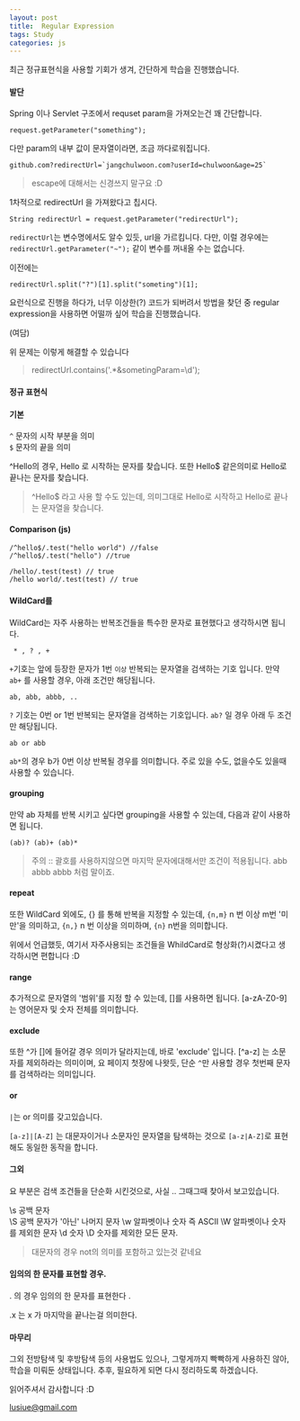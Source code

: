 ```yaml
---
layout: post
title:  Regular Expression
tags: Study
categories: js  
---  
```


최근 정규표현식을 사용할 기회가 생겨, 간단하게 학습을 진행했습니다.

#### 발단

Spring 이나 Servlet 구조에서 requset param을 가져오는건 꽤 간단합니다.

	request.getParameter("something");

다만 param의 내부 값이 문자열이라면, 조금 까다로워집니다.

	github.com?redirectUrl=`jangchulwoon.com?userId=chulwoon&age=25`

> escape에 대해서는 신경쓰지 말구요 :D

1차적으로 redirectUrl 을 가져왔다고 칩시다.

	String redirectUrl = request.getParameter("redirectUrl");

`redirectUrl`는 변수명에서도 알수 있듯, url을 가르킴니다.
다만, 이럴 경우에는 `redirectUrl.getParameter("~");` 같이 변수를 꺼내올 수는 없습니다.

이전에는

	redirectUrl.split("?")[1].split("someting")[1];

요런식으로 진행을 하다가, 너무 이상한(?) 코드가 되버려서 방법을 찾던 중 regular expression을 사용하면 어떨까 싶어 학습을 진행했습니다.

(여담)

위 문제는 이렇게 해결할 수 있습니다

> redirectUrl.contains('.*&sometingParam=\d');


#### 정규 표현식    

#### 기본

`^` 문자의 시작 부분을 의미  
`$` 문자의 끝을 의미

^Hello의 경우, Hello 로 시작하는 문자를 찾습니다.
또한 Hello$ 같은의미로 Hello로 끝나는 문자를 찾습니다.

> ^Hello$ 라고 사용 할 수도 있는데, 의미그대로 Hello로 시작하고 Hello로 끝나는 문자열을 찾습니다.


#### Comparison (js)

	/^hello$/.test("hello world") //false
	/^hello$/.test("hello") //true

	/hello/.test(test) // true
	/hello world/.test(test) // true


#### WildCard를

WildCard는 자주 사용하는 반복조건들을 특수한 문자로 표현했다고 생각하시면 됩니다.

	 * , ? , +  

`+`기호는 앞에 등장한 문자가 1번 `이상` 반복되는 문자열을 검색하는 기호 입니다. 만약 `ab+` 를 사용할 경우, 아래 조건만 해당됩니다.

	ab, abb, abbb, ..

`?` 기호는 0번 or 1번 반복되는 문자열을 검색하는 기호입니다.
`ab?` 일 경우 아래 두 조건만 해당됩니다.

	ab or abb  

`ab*`의 경우 b가 0번 이상 반복될 경우를 의미합니다. 주로 있을 수도, 없을수도 있을때 사용할 수 있습니다.

#### grouping     

만약 ab 자체를 반복 시키고 싶다면 grouping을 사용할 수 있는데, 다음과 같이 사용하면 됩니다.

	(ab)? (ab)+ (ab)*     


> 주의 :: 괄호를 사용하지않으면 마지막 문자에대해서만 조건이 적용됩니다.
> abb abbb abbb 처럼 말이죠.

#### repeat

또한 WildCard 외에도, {} 를 통해 반복을 지정할 수 있는데,
`{n,m}` n 번 이상 m번 '미만'을 의미하고,
`{n,}`  n 번 이상을 의미하며,
`{n}` n번을 의미합니다.

위에서 언급했듯, 여기서 자주사용되는 조건들을 WhildCard로 형상화(?)시켰다고 생각하시면 편합니다 :D

#### range

추가적으로 문자열의 '범위'를 지정 할 수 있는데, []를 사용하면 됩니다.
[a-zA-Z0-9]는 영어문자 및 숫자 전체를 의미합니다.

#### exclude

또한 ^가  []에 들어갈 경우 의미가 달라지는데, 바로 'exclude' 입니다.
[^a-z] 는 소문자를 제외하라는 의미이며, 요 페이지 첫장에 나왓듯, 단순 `^`만 사용할 경우 첫번째 문자를 검색하라는 의미입니다.   

#### or

`|`는 or 의미를 갖고있습니다.

`[a-z]|[A-Z]` 는 대문자이거나 소문자인 문자열을 탐색하는 것으로
`[a-z|A-Z]`로 표현해도 동일한 동작을 합니다.

#### 그외

요 부분은 검색 조건들을 단순화 시킨것으로, 사실 .. 그때그때 찾아서 보고있습니다.

\s 공백 문자  
\S 공백 문자가 '아닌' 나머지 문자
\w 알파벳이나 숫자 즉 ASCII
\W 알파벳이나 숫자를 제외한 문자
\d 숫자
\D 숫자를 제외한 모든 문자.

> 대문자의 경우  not의 의미를 포함하고 있는것 같네요  

#### 임의의 한 문자를 표현할 경우.

. 의 경우 임의의 한 문자를 표현한다 .

.x 는 x 가 마지막을 끝나는걸 의미한다.

#### 마무리


그외 전방탐색 및 후방탐색 등의 사용법도 있으나, 그렇게까지 빡빡하게 사용하진 않아, 학습을 미뤄둔 상태입니다.
추후, 필요하게 되면 다시 정리하도록 하겠습니다.

읽어주셔서 감사합니다 :D

lusiue@gmail.com
